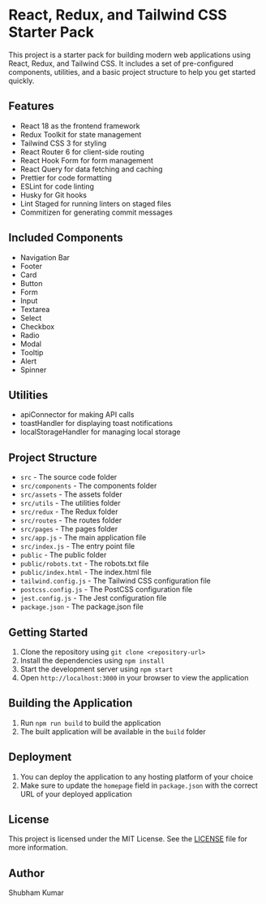 # React, Redux, and Tailwind CSS Starter Pack

This project is a starter pack for building modern web applications using React, Redux, and Tailwind CSS. It includes a set of pre-configured components, utilities, and a basic project structure to help you get started quickly.

## Features

- React 18 as the frontend framework
- Redux Toolkit for state management
- Tailwind CSS 3 for styling
- React Router 6 for client-side routing
- React Hook Form for form management
- React Query for data fetching and caching
- Prettier for code formatting
- ESLint for code linting
- Husky for Git hooks
- Lint Staged for running linters on staged files
- Commitizen for generating commit messages

## Included Components

- Navigation Bar
- Footer
- Card
- Button
- Form
- Input
- Textarea
- Select
- Checkbox
- Radio
- Modal
- Tooltip
- Alert
- Spinner

## Utilities

- apiConnector for making API calls
- toastHandler for displaying toast notifications
- localStorageHandler for managing local storage

## Project Structure

- `src` - The source code folder
- `src/components` - The components folder
- `src/assets` - The assets folder
- `src/utils` - The utilities folder
- `src/redux` - The Redux folder
- `src/routes` - The routes folder
- `src/pages` - The pages folder
- `src/app.js` - The main application file
- `src/index.js` - The entry point file
- `public` - The public folder
- `public/robots.txt` - The robots.txt file
- `public/index.html` - The index.html file
- `tailwind.config.js` - The Tailwind CSS configuration file
- `postcss.config.js` - The PostCSS configuration file
- `jest.config.js` - The Jest configuration file
- `package.json` - The package.json file

## Getting Started

1.  Clone the repository using `git clone <repository-url>`
2.  Install the dependencies using `npm install`
3.  Start the development server using `npm start`
4.  Open `http://localhost:3000` in your browser to view the application

## Building the Application

1.  Run `npm run build` to build the application
2.  The built application will be available in the `build` folder

## Deployment

1.  You can deploy the application to any hosting platform of your choice
2.  Make sure to update the `homepage` field in `package.json` with the correct URL of your deployed application

## License

This project is licensed under the MIT License. See the [LICENSE](LICENSE) file for more information.

## Author

Shubham Kumar
